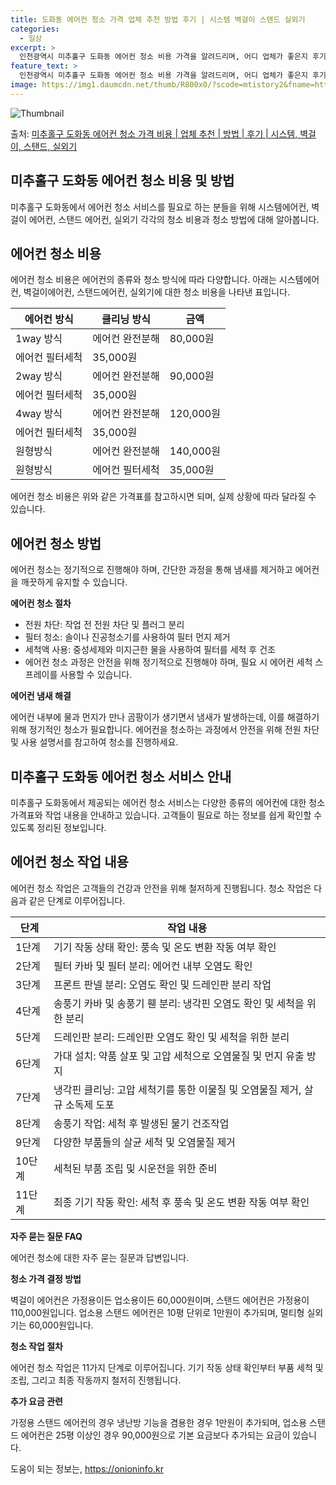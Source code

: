 ```yaml
---
title: 도화동 에어컨 청소 가격 업체 추천 방법 후기 | 시스템 벽걸이 스탠드 실외기
categories:
  - 일상
excerpt: >
  인천광역시 미추홀구 도화동 에어컨 청소 비용 가격을 알려드리며, 어디 업체가 좋은지 후기를 통해 알아보겠습니다. 현재 글에서는 시스템, 벽걸이, 스탠드, 실외기 각각에 대해 청소 비용이 나와 있으니 참고하시면 되겠습니다. 에어컨 분해 청소 방법 보기 👈 클릭셀프 에어컨 청소 방법 보기👈 클릭미추홀구 도화동 에어컨 청소 비용시스템에어컨 방식클리닝방식금액1way 방식에어컨 완전분해80,000원1way 방식에어컨 필터세척35,000원2way 방식에어컨 완전분해90,000원2way 방식에어컨 필터세척35,000원4way 방식에어컨 완전분해120,000원4way 방식에어컨 필터세척35,000원원형방식에어컨 완전분해140,000원원형방식에어컨 필터세척35,000원에어컨 청소 견적 샘플 보기 👈 클릭에어컨 냄새의 원..
feature_text: >
  인천광역시 미추홀구 도화동 에어컨 청소 비용 가격을 알려드리며, 어디 업체가 좋은지 후기를 통해 알아보겠습니다. 현재 글에서는 시스템, 벽걸이, 스탠드, 실외기 각각에 대해 청소 비용이 나와 있으니 참고하시면 되겠습니다. 에어컨 분해 청소 방법 보기 👈 클릭셀프 에어컨 청소 방법 보기👈 클릭미추홀구 도화동 에어컨 청소 비용시스템에어컨 방식클리닝방식금액1way 방식에어컨 완전분해80,000원1way 방식에어컨 필터세척35,000원2way 방식에어컨 완전분해90,000원2way 방식에어컨 필터세척35,000원4way 방식에어컨 완전분해120,000원4way 방식에어컨 필터세척35,000원원형방식에어컨 완전분해140,000원원형방식에어컨 필터세척35,000원에어컨 청소 견적 샘플 보기 👈 클릭에어컨 냄새의 원..
image: https://img1.daumcdn.net/thumb/R800x0/?scode=mtistory2&fname=https%3A%2F%2Fblog.kakaocdn.net%2Fdn%2Fce3KJI%2FbtsHvX2niy0%2FtxcDk2RR7h5k36gg6t9a51%2Fimg.webp
---
```


![Thumbnail](https://img1.daumcdn.net/thumb/R800x0/?scode=mtistory2&fname=https%3A%2F%2Fblog.kakaocdn.net%2Fdn%2Fce3KJI%2FbtsHvX2niy0%2FtxcDk2RR7h5k36gg6t9a51%2Fimg.webp)

<p>출처: <a href="https://onioninfo.kr/entry/%EB%AF%B8%EC%B6%94%ED%99%80%EA%B5%AC-%EB%8F%84%ED%99%94%EB%8F%99-%EC%97%90%EC%96%B4%EC%BB%A8-%EC%B2%AD%EC%86%8C-%EA%B0%80%EA%B2%A9-%EB%B9%84%EC%9A%A9-%EC%97%85%EC%B2%B4-%EC%B6%94%EC%B2%9C-%EB%B0%A9%EB%B2%95-%ED%9B%84%EA%B8%B0-%EC%8B%9C%EC%8A%A4%ED%85%9C-%EB%B2%BD%EA%B1%B8%EC%9D%B4-%EC%8A%A4%ED%83%A0%EB%93%9C-%EC%8B%A4%EC%99%B8%EA%B8%B0" rel="dofollow">미추홀구 도화동 에어컨 청소 가격 비용 | 업체 추천 | 방법 | 후기 | 시스템, 벽걸이, 스탠드, 실외기</a> </p>

## 미추홀구 도화동 에어컨 청소 비용 및 방법

미추홀구 도화동에서 에어컨 청소 서비스를 필요로 하는 분들을 위해 시스템에어컨, 벽걸이 에어컨, 스탠드 에어컨, 실외기 각각의 청소 비용과
청소 방법에 대해 알아봅니다.

## 에어컨 청소 비용

에어컨 청소 비용은 에어컨의 종류와 청소 방식에 따라 다양합니다. 아래는 시스템에어컨, 벽걸이에어컨, 스탠드에어컨, 실외기에 대한 청소
비용을 나타낸 표입니다.

**에어컨 방식** | **클리닝 방식** | **금액**  
---|---|---  
1way 방식 | 에어컨 완전분해 | 80,000원  
에어컨 필터세척 | 35,000원  
2way 방식 | 에어컨 완전분해 | 90,000원  
에어컨 필터세척 | 35,000원  
4way 방식 | 에어컨 완전분해 | 120,000원  
에어컨 필터세척 | 35,000원  
원형방식 | 에어컨 완전분해 | 140,000원  
원형방식 | 에어컨 필터세척 | 35,000원  
  
에어컨 청소 비용은 위와 같은 가격표를 참고하시면 되며, 실제 상황에 따라 달라질 수 있습니다.

## 에어컨 청소 방법

에어컨 청소는 정기적으로 진행해야 하며, 간단한 과정을 통해 냄새를 제거하고 에어컨을 깨끗하게 유지할 수 있습니다.

**에어컨 청소 절차**

  * 전원 차단: 작업 전 전원 차단 및 플러그 분리
  * 필터 청소: 솔이나 진공청소기를 사용하여 필터 먼지 제거
  * 세척액 사용: 중성세제와 미지근한 물을 사용하여 필터를 세척 후 건조
  * 에어컨 청소 과정은 안전을 위해 정기적으로 진행해야 하며, 필요 시 에어컨 세척 스프레이를 사용할 수 있습니다.

**에어컨 냄새 해결**

에어컨 내부에 물과 먼지가 만나 곰팡이가 생기면서 냄새가 발생하는데, 이를 해결하기 위해 정기적인 청소가 필요합니다. 에어컨을 청소하는
과정에서 안전을 위해 전원 차단 및 사용 설명서를 참고하여 청소를 진행하세요.

## 미추홀구 도화동 에어컨 청소 서비스 안내

미추홀구 도화동에서 제공되는 에어컨 청소 서비스는 다양한 종류의 에어컨에 대한 청소 가격표와 작업 내용을 안내하고 있습니다. 고객들이 필요로
하는 정보를 쉽게 확인할 수 있도록 정리된 정보입니다.

## 에어컨 청소 작업 내용

에어컨 청소 작업은 고객들의 건강과 안전을 위해 철저하게 진행됩니다. 청소 작업은 다음과 같은 단계로 이루어집니다.

**단계** | **작업 내용**  
---|---  
1단계 | 기기 작동 상태 확인: 풍속 및 온도 변환 작동 여부 확인  
2단계 | 필터 카바 및 필터 분리: 에어컨 내부 오염도 확인  
3단계 | 프론트 판넬 분리: 오염도 확인 및 드레인판 분리 작업  
4단계 | 송풍기 카바 및 송풍기 휀 분리: 냉각핀 오염도 확인 및 세척을 위한 분리  
5단계 | 드레인판 분리: 드레인판 오염도 확인 및 세척을 위한 분리  
6단계 | 가대 설치: 약품 살포 및 고압 세척으로 오염물질 및 먼지 유출 방지  
7단계 | 냉각핀 클리닝: 고압 세척기를 통한 이물질 및 오염물질 제거, 살규 소독제 도포  
8단계 | 송풍기 작업: 세척 후 발생된 물기 건조작업  
9단계 | 다양한 부품들의 살균 세척 및 오염물질 제거  
10단계 | 세척된 부품 조립 및 시운전을 위한 준비  
11단계 | 최종 기기 작동 확인: 세척 후 풍속 및 온도 변환 작동 여부 확인  
  
**자주 묻는 질문 FAQ**

에어컨 청소에 대한 자주 묻는 질문과 답변입니다.

**청소 가격 결정 방법**

벽걸이 에어컨은 가정용이든 업소용이든 60,000원이며, 스탠드 에어컨은 가정용이 110,000원입니다. 업소용 스탠드 에어컨은 10평
단위로 1만원이 추가되며, 멀티형 실외기는 60,000원입니다.

**청소 작업 절차**

에어컨 청소 작업은 11가지 단계로 이루어집니다. 기기 작동 상태 확인부터 부품 세척 및 조립, 그리고 최종 작동까지 철저히 진행됩니다.

**추가 요금 관련**

가정용 스탠드 에어컨의 경우 냉난방 기능을 겸용한 경우 1만원이 추가되며, 업소용 스탠드 에어컨은 25평 이상인 경우 90,000원으로 기본
요금보다 추가되는 요금이 있습니다.

 

도움이 되는 정보는, <a href="https://onioninfo.kr" rel="dofollow">https://onioninfo.kr</a>


